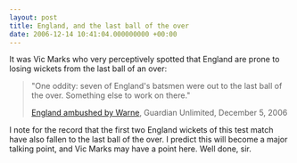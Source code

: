 ```yaml
---
layout: post
title: England, and the last ball of the over
date: 2006-12-14 10:41:04.000000000 +00:00
---
```

It was Vic Marks who very perceptively spotted that England are prone to losing wickets from the last ball of an over:
<blockquote>"One oddity: seven of England's batsmen were out to the last ball of the over. Something else to work on there."

<a target="_blank" href="https://sport.guardian.co.uk/ashes2006-07/story/0,,1964256,00.html">England ambushed by Warne</a>, Guardian Unlimited, December 5, 2006</blockquote>
I note for the record that the first two England wickets of this test match have also fallen to the last ball of the over. I predict this will become a major talking point, and Vic Marks may have a point here. Well done, sir.
